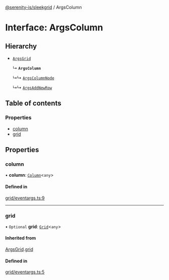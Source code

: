 [@serenity-is/sleekgrid](../README.md) / ArgsColumn

# Interface: ArgsColumn

## Hierarchy

- [`ArgsGrid`](ArgsGrid.md)

  ↳ **`ArgsColumn`**

  ↳↳ [`ArgsColumnNode`](ArgsColumnNode.md)

  ↳↳ [`ArgsAddNewRow`](ArgsAddNewRow.md)

## Table of contents

### Properties

- [column](ArgsColumn.md#column)
- [grid](ArgsColumn.md#grid)

## Properties

### column

• **column**: [`Column`](Column.md)\<`any`\>

#### Defined in

[grid/eventargs.ts:9](https://github.com/serenity-is/sleekgrid/blob/master/src/grid/eventargs.ts#L9)

___

### grid

• `Optional` **grid**: [`Grid`](../classes/Grid.md)\<`any`\>

#### Inherited from

[ArgsGrid](ArgsGrid.md).[grid](ArgsGrid.md#grid)

#### Defined in

[grid/eventargs.ts:5](https://github.com/serenity-is/sleekgrid/blob/master/src/grid/eventargs.ts#L5)

